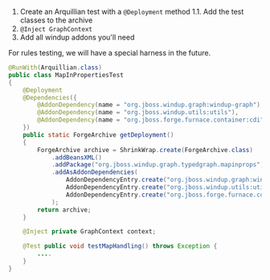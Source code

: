 1. Create an Arquillian test with a `@Deployment` method
1.1. Add the test classes to the archive
2. `@Inject GraphContext`
3. Add all windup addons you'll need

For rules testing, we will have a special harness in the future.

```java
@RunWith(Arquillian.class)
public class MapInPropertiesTest
{
    @Deployment
    @Dependencies({
        @AddonDependency(name = "org.jboss.windup.graph:windup-graph"),
        @AddonDependency(name = "org.jboss.windup.utils:utils"),
        @AddonDependency(name = "org.jboss.forge.furnace.container:cdi")
    })
    public static ForgeArchive getDeployment()
    {
        ForgeArchive archive = ShrinkWrap.create(ForgeArchive.class)
            .addBeansXML()
            .addPackage("org.jboss.windup.graph.typedgraph.mapinprops")
            .addAsAddonDependencies(
                AddonDependencyEntry.create("org.jboss.windup.graph:windup-graph"),
                AddonDependencyEntry.create("org.jboss.windup.utils:utils"),
                AddonDependencyEntry.create("org.jboss.forge.furnace.container:cdi")
            );
        return archive;
    }

    @Inject private GraphContext context;

    @Test public void testMapHandling() throws Exception {
        ....
    }
}
